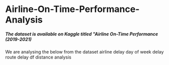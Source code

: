 # Airline-On-Time-Performance-Analysis

##### The dataset is available on Kaggle titled "Airline On-Time Performance (2019-2021)
We are analysing the below from the dataset
airline delay
day of week delay
route delay
df distance analysis

